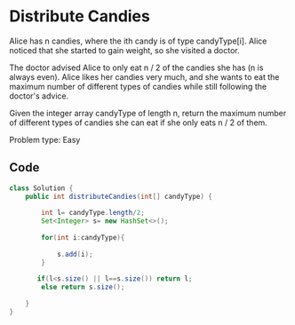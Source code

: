 #  Distribute Candies
Alice has n candies, where the ith candy is of type candyType[i]. Alice noticed that she started to gain weight, so she visited a doctor.

The doctor advised Alice to only eat n / 2 of the candies she has (n is always even). Alice likes her candies very much, and she wants to eat the maximum number of different types of candies while still following the doctor's advice.

Given the integer array candyType of length n, return the maximum number of different types of candies she can eat if she only eats n / 2 of them.

Problem type: Easy
## Code
```java
class Solution {
    public int distributeCandies(int[] candyType) {
        
        int l= candyType.length/2;
        Set<Integer> s= new HashSet<>();
        
        for(int i:candyType){
            
            s.add(i);
        }
        
       if(l<s.size() || l==s.size()) return l;
        else return s.size();
        
    }
}
```
